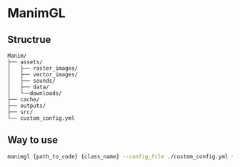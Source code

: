 # ManimGL

## Structrue

```text
Manim/
├── assets/
│   ├── raster_images/
│   ├── vector_images/
│   ├── sounds/
│   ├── data/
│   └──downloads/ 
├── cache/
├── outputs/  
├── src/
└── custom_config.yml
```
## Way to use

```bash
manimgl {path_to_code} {class_name} --config_file ./custom_config.yml {others}
```